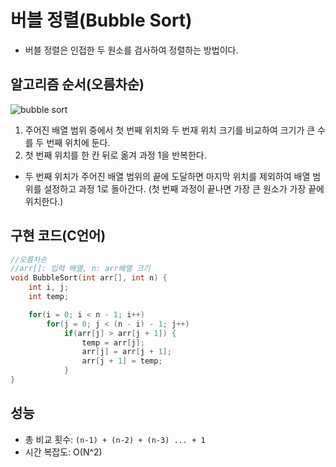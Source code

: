 # 버블 정렬(Bubble Sort)
- 버블 정렬은 인접한 두 원소를 검사하여 정렬하는 방법이다.

## 알고리즘 순서(오름차순)

![bubble sort](https://user-images.githubusercontent.com/34755287/46913139-cb869500-cfc2-11e8-8636-19d7e306c711.gif)

1. 주어진 배열 범위 중에서 첫 번째 위치와 두 번재 위치 크기를 비교하여 크기가 큰 수를 두 번째 위치에 둔다.
2. 첫 번째 위치를 한 칸 뒤로 옮겨 과정 1을 반복한다.
  - 두 번째 위치가 주어진 배열 범위의 끝에 도달하면 마지막 위치를 제외하여 배열 범위를 설정하고 과정 1로 돌아간다.
  (첫 번째 과정이 끝나면 가장 큰 원소가 가장 끝에 위치한다.)

## 구현 코드(C언어)

```cpp
//오름차순
//arr[]: 입력 배열, n: arr배열 크기
void BubbleSort(int arr[], int n) {
	int i, j;
	int temp;

	for(i = 0; i < n - 1; i++)
		for(j = 0; j < (n - i) - 1; j++)
			if(arr[j] > arr[j + 1]) {
				temp = arr[j];
				arr[j] = arr[j + 1];
				arr[j + 1] = temp;
			}
}
```

## 성능
- 총 비교 횟수: `(n-1) + (n-2) + (n-3) ... + 1`
- 시간 복잡도: O(N^2)
